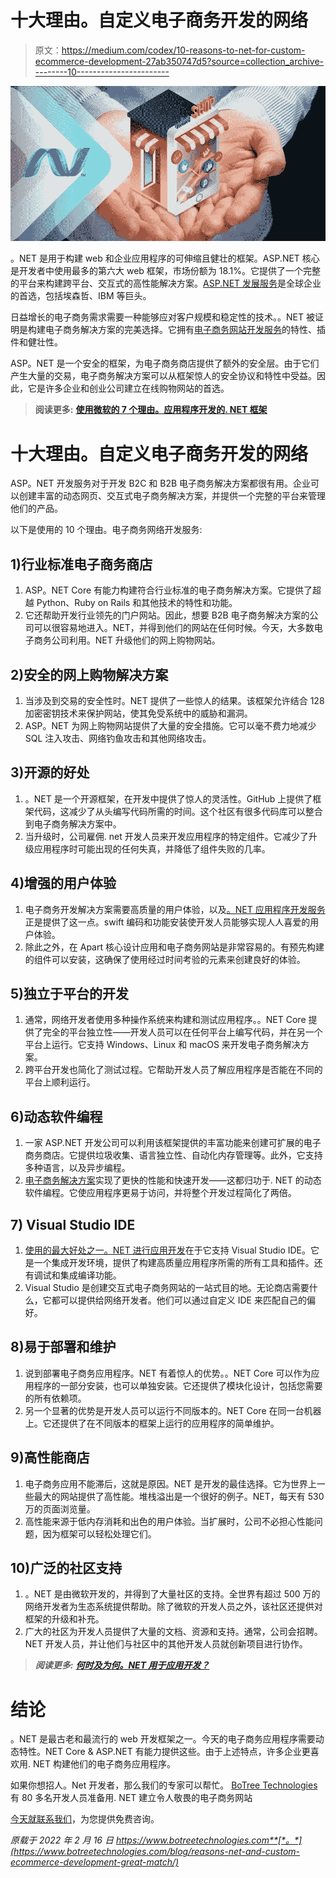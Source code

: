 # 十大理由。自定义电子商务开发的网络

> 原文：<https://medium.com/codex/10-reasons-to-net-for-custom-ecommerce-development-27ab350747d5?source=collection_archive---------10----------------------->

![](img/d1b70579521a6619a07779f70d9e4174.png)

。NET 是用于构建 web 和企业应用程序的可伸缩且健壮的框架。ASP.NET 核心是开发者中使用最多的第六大 web 框架，市场份额为 18.1%。它提供了一个完整的平台来构建跨平台、交互式的高性能解决方案。[ASP.NET 发展服务](https://www.botreetechnologies.com/dot-net-development-company)是全球企业的首选，包括埃森哲、IBM 等巨头。

日益增长的电子商务需求需要一种能够应对客户规模和稳定性的技术。。NET 被证明是构建电子商务解决方案的完美选择。它拥有[电子商务网站开发服务](https://www.botreetechnologies.com/ecommerce-app-development)的特性、插件和健壮性。

ASP。NET 是一个安全的框架，为电子商务商店提供了额外的安全层。由于它们产生大量的交易，电子商务解决方案可以从框架惊人的安全协议和特性中受益。因此，它是许多企业和创业公司建立在线购物网站的首选。

> **阅读更多:** [**使用微软的 7 个理由。应用程序开发的. NET 框架**](https://www.botreetechnologies.com/blog/7-reasons-to-use-microsoft-net-framework-for-app-development/)

# 十大理由。自定义电子商务开发的网络

ASP。NET 开发服务对于开发 B2C 和 B2B 电子商务解决方案都很有用。企业可以创建丰富的动态网页、交互式电子商务解决方案，并提供一个完整的平台来管理他们的产品。

以下是使用的 10 个理由。电子商务网络开发服务:

## **1)行业标准电子商务商店**

1.  ASP。NET Core 有能力构建符合行业标准的电子商务解决方案。它提供了超越 Python、Ruby on Rails 和其他技术的特性和功能。
2.  它还帮助开发行业领先的门户网站。因此，想要 B2B 电子商务解决方案的公司可以很容易地进入。NET，并得到他们的网站在任何时候。今天，大多数电子商务公司利用。NET 升级他们的网上购物网站。

## **2)安全的网上购物解决方案**

1.  当涉及到交易的安全性时。NET 提供了一些惊人的结果。该框架允许结合 128 加密密钥技术来保护网站，使其免受系统中的威胁和漏洞。
2.  ASP。NET 为网上购物网站提供了大量的安全措施。它可以毫不费力地减少 SQL 注入攻击、网络钓鱼攻击和其他网络攻击。

## **3)开源的好处**

1.  。NET 是一个开源框架，在开发中提供了惊人的灵活性。GitHub 上提供了框架代码，这减少了从头编写代码所需的时间。这个社区有很多代码库可以整合到电子商务解决方案中。
2.  当升级时，公司雇佣. net 开发人员来开发应用程序的特定组件。它减少了升级应用程序时可能出现的任何失真，并降低了组件失败的几率。

## **4)增强的用户体验**

1.  电子商务开发解决方案需要高质量的用户体验，以及[。NET 应用程序开发服务](https://www.botreetechnologies.com/blog/pros-and-cons-of-net-application-development/)正是提供了这一点。swift 编码和功能安装使开发人员能够实现人人喜爱的用户体验。
2.  除此之外，在 Apart 核心设计应用和电子商务网站是非常容易的。有预先构建的组件可以安装，这确保了使用经过时间考验的元素来创建良好的体验。

## **5)独立于平台的开发**

1.  通常，网络开发者使用多种操作系统来构建和测试应用程序。。NET Core 提供了完全的平台独立性——开发人员可以在任何平台上编写代码，并在另一个平台上运行。它支持 Windows、Linux 和 macOS 来开发电子商务解决方案。
2.  跨平台开发也简化了测试过程。它帮助开发人员了解应用程序是否能在不同的平台上顺利运行。

## **6)动态软件编程**

1.  一家 ASP.NET 开发公司可以利用该框架提供的丰富功能来创建可扩展的电子商务商店。它提供垃圾收集、语言独立性、自动化内存管理等。此外，它支持多种语言，以及异步编程。
2.  [电子商务解决方案](https://www.botreetechnologies.com/blog/the-secret-behind-powerful-vintage-ecommerce-platform/)实现了更快的性能和快速开发——这都归功于. NET 的动态软件编程。它使应用程序更易于访问，并将整个开发过程简化了两倍。

## **7) Visual Studio IDE**

1.  [使用的最大好处之一。NET 进行应用开发](https://topdigital.agency/top-20-reasons-to-choose-net-for-enterprise-application-development/)在于它支持 Visual Studio IDE。它是一个集成开发环境，提供了构建高质量应用程序所需的所有工具和插件。还有调试和集成编译功能。
2.  Visual Studio 是创建交互式电子商务网站的一站式目的地。无论商店需要什么，它都可以提供给网络开发者。他们可以通过自定义 IDE 来匹配自己的偏好。

## **8)易于部署和维护**

1.  说到部署电子商务应用程序。NET 有着惊人的优势。。NET Core 可以作为应用程序的一部分安装，也可以单独安装。它还提供了模块化设计，包括您需要的所有依赖项。
2.  另一个显著的优势是开发人员可以运行不同版本的。NET Core 在同一台机器上。它还提供了在不同版本的框架上运行的应用程序的简单维护。

## **9)高性能商店**

1.  电子商务应用不能滞后，这就是原因。NET 是开发的最佳选择。它为世界上一些最大的网站提供了高性能。堆栈溢出是一个很好的例子。NET，每天有 530 万的页面浏览量。
2.  高性能来源于低内存消耗和出色的用户体验。当扩展时，公司不必担心性能问题，因为框架可以轻松处理它们。

## **10)广泛的社区支持**

1.  。NET 是由微软开发的，并得到了大量社区的支持。全世界有超过 500 万的网络开发者为生态系统提供帮助。除了微软的开发人员之外，该社区还提供对框架的升级和补充。
2.  广大的社区为开发人员提供了大量的文档、资源和支持。通常，公司会招聘。NET 开发人员，并让他们与社区中的其他开发人员就创新项目进行协作。

> ***阅读更多:*** [***何时及为何。NET 用于应用开发？***](https://www.codementor.io/@parthbarot/when-and-why-is-net-used-for-application-development-1n243vawr4)

# 结论

。NET 是最古老和最流行的 web 开发框架之一。今天的电子商务应用程序需要动态特性。NET Core & ASP.NET 有能力提供这些。由于上述特点，许多企业更喜欢用. NET 构建他们的电子商务应用程序。

如果你想招人。Net 开发者，那么我们的专家可以帮忙。 [BoTree Technologies](https://www.botreetechnologies.com/) 有 80 多名开发人员准备用. NET 建立令人敬畏的电子商务网站

[今天就联系我们](https://www.pythondevelopmentindia.com/contact-us/)，为您提供免费咨询。

*原载于 2022 年 2 月 16 日 https://www.botreetechnologies.com**[*。*](https://www.botreetechnologies.com/blog/reasons-net-and-custom-ecommerce-development-great-match/)*
